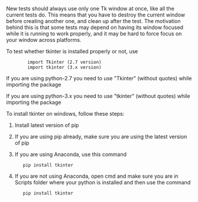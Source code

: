 New tests should always use only one Tk window at once, like all the
current tests do. This means that you have to destroy the current window
before creating another one, and clean up after the test. The motivation
behind this is that some tests may depend on having its window focused
while it is running to work properly, and it may be hard to force focus
on your window across platforms.


To test whether tkinter is installed properly or not, use 

            import Tkinter (2.7 version)
            import tkinter (3.x version)

If you are using python-2.7 you need to use "Tkinter" (without quotes) while importing the package

If you are using python-3.x you need to use "tkinter" (without quotes) while importing the package


To install tkinter on windows, follow these steps:

  1. Install latest version of pip
  2. If you are using pip already, make sure you are using the latest version of pip
  3. If you are using Anaconda, use this command
            
            pip install tkinter
            
  4. If you are not using Anaconda, open cmd and make sure you are in Scripts folder where your python is installed and then use the command 
            
            pip install tkinter 
